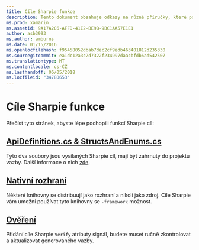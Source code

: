 ```yaml
---
title: Cíle Sharpie funkce
description: Tento dokument obsahuje odkazy na různé příručky, které pomáhají popisují Sharpie cíl, jak používat a výstupu, který generuje.
ms.prod: xamarin
ms.assetid: 9A17A2C6-AFFD-41E2-BE9B-9BC1AA57E1E1
author: asb3993
ms.author: amburns
ms.date: 01/15/2016
ms.openlocfilehash: f95458052dbab7dec2cf9edb463401812d235330
ms.sourcegitcommit: ea1dc12a3c2d7322f234997daacbfdb6ad542507
ms.translationtype: MT
ms.contentlocale: cs-CZ
ms.lasthandoff: 06/05/2018
ms.locfileid: "34780653"
---
```

# <a name="objective-sharpie-features"></a>Cíle Sharpie funkce

Přečíst tyto stránek, abyste lépe pochopili funkcí Sharpie cíl:

## <a name="apidefinitionscs--structsandenumscsapidefinitions-structsandenumsmd"></a>[**ApiDefinitions.cs & StructsAndEnums.cs**](apidefinitions-structsandenums.md)

Tyto dva soubory jsou vysílaných Sharpie cíl, mají být zahrnuty do projektu vazby. Další informace o nich [zde](apidefinitions-structsandenums.md).

## <a name="native-frameworksnative-frameworksmd"></a>[**Nativní rozhraní**](native-frameworks.md)

Některé knihovny se distribuují jako rozhraní a nikoli jako zdroj.
Cíle Sharpie vám umožní používat tyto knihovny se `-framework` možnost.

## <a name="verifyverifymd"></a>[**Ověření**](verify.md)

Přidání cíle Sharpie `Verify` atributy signál, budete muset ručně zkontrolovat a aktualizovat generovaného vazby. 

